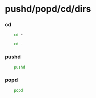 # pushd/popd/cd/dirs

### cd
```bash
    cd ~
```
```bash
    cd -
```

### pushd
```bash
    pushd
```

### popd
```bash
    popd
```


